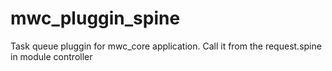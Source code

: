 mwc_pluggin_spine
=================

Task queue pluggin for mwc_core application. Call it from the request.spine in module controller
